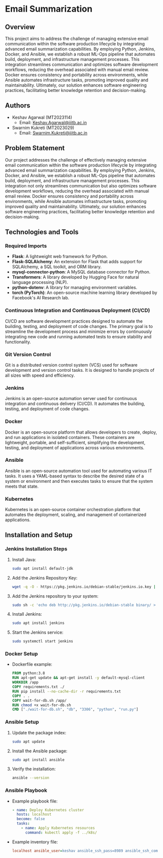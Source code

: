 # Email Summarization

## Overview

This project aims to address the challenge of managing extensive email communication within the software production lifecycle by integrating advanced email summarization capabilities. By employing Python, Jenkins, Docker, and Ansible, we establish a robust ML-Ops pipeline that automates build, deployment, and infrastructure management processes. This integration streamlines communication and optimizes software development workflows, reducing the overhead associated with manual email review. Docker ensures consistency and portability across environments, while Ansible automates infrastructure tasks, promoting improved quality and maintainability. Ultimately, our solution enhances software engineering practices, facilitating better knowledge retention and decision-making.

## Authors

- Keshav Agarwal (MT2023114)
  - Email: [Keshav.Agarwal@iiitb.ac.in](mailto:Keshav.Agarwal@iiitb.ac.in)
- Swarnim Kukreti (MT2023029)
  - Email: [Swarnim.Kukreti@iiitb.ac.in](mailto:Swarnim.Kukreti@iiitb.ac.in)

## Problem Statement

Our project addresses the challenge of effectively managing extensive email communication within the software production lifecycle by integrating advanced email summarization capabilities. By employing Python, Jenkins, Docker, and Ansible, we establish a robust ML-Ops pipeline that automates build, deployment, and infrastructure management processes. This integration not only streamlines communication but also optimizes software development workflows, reducing the overhead associated with manual email review. Docker ensures consistency and portability across environments, while Ansible automates infrastructure tasks, promoting improved quality and maintainability. Ultimately, our solution enhances software engineering practices, facilitating better knowledge retention and decision-making.

## Technologies and Tools

### Required Imports

- **Flask**: A lightweight web framework for Python.
- **Flask-SQLAlchemy**: An extension for Flask that adds support for SQLAlchemy, a SQL toolkit, and ORM library.
- **mysql-connector-python**: A MySQL database connector for Python.
- **Transformers**: A library developed by Hugging Face for natural language processing (NLP).
- **python-dotenv**: A library for managing environment variables.
- **torch (PyTorch)**: An open-source machine learning library developed by Facebook's AI Research lab.

### Continuous Integration and Continuous Deployment (CI/CD)

CI/CD are software development practices designed to automate the building, testing, and deployment of code changes. The primary goal is to streamline the development process and minimize errors by continuously integrating new code and running automated tests to ensure stability and functionality.

### Git Version Control

Git is a distributed version control system (VCS) used for software development and version control tasks. It is designed to handle projects of all sizes with speed and efficiency.

### Jenkins

Jenkins is an open-source automation server used for continuous integration and continuous delivery (CI/CD). It automates the building, testing, and deployment of code changes.

### Docker

Docker is an open-source platform that allows developers to create, deploy, and run applications in isolated containers. These containers are lightweight, portable, and self-sufficient, simplifying the development, testing, and deployment of applications across various environments.

### Ansible

Ansible is an open-source automation tool used for automating various IT tasks. It uses a YAML-based syntax to describe the desired state of a system or environment and then executes tasks to ensure that the system meets that state.

### Kubernetes

Kubernetes is an open-source container orchestration platform that automates the deployment, scaling, and management of containerized applications.

## Installation and Setup

### Jenkins Installation Steps

1. Install Java:
   ```bash
   sudo apt install default-jdk
   ```

2. Add the Jenkins Repository Key:
   ```bash
   wget -q -O - https://pkg.jenkins.io/debian-stable/jenkins.io.key | sudo apt-key add -
   ```

3. Add the Jenkins repository to your system:
   ```bash
   sudo sh -c 'echo deb http://pkg.jenkins.io/debian-stable binary/ > /etc/apt/sources.list.d/jenkins.list'
   ```

4. Install Jenkins:
   ```bash
   sudo apt install jenkins
   ```

5. Start the Jenkins service:
   ```bash
   sudo systemctl start jenkins
   ```

### Docker Setup

- Dockerfile example:
  ```dockerfile
  FROM python:3.8
  RUN apt-get update && apt-get install -y default-mysql-client
  WORKDIR /app
  COPY requirements.txt ./
  RUN pip install --no-cache-dir -r requirements.txt
  COPY . .
  COPY wait-for-db.sh /app/
  RUN chmod +x wait-for-db.sh
  CMD ["./wait-for-db.sh", "db", "3306", "python", "run.py"]
  ```

### Ansible Setup

1. Update the package index:
   ```bash
   sudo apt update
   ```

2. Install the Ansible package:
   ```bash
   sudo apt install ansible
   ```

3. Verify the installation:
   ```bash
   ansible --version
   ```

### Ansible Playbook

- Example playbook file:
  ```yaml
  - name: Deploy Kubernetes cluster
    hosts: localhost
    become: false
    tasks:
      - name: Apply Kubernetes resources
        command: kubectl apply -f ../k8s/
  ```

- Example inventory file:
  ```ini
  localhost ansible_user=keshav ansible_ssh_pass=8989 ansible_ssh_common_args='-o StrictHostKeyChecking=no'
  ```

